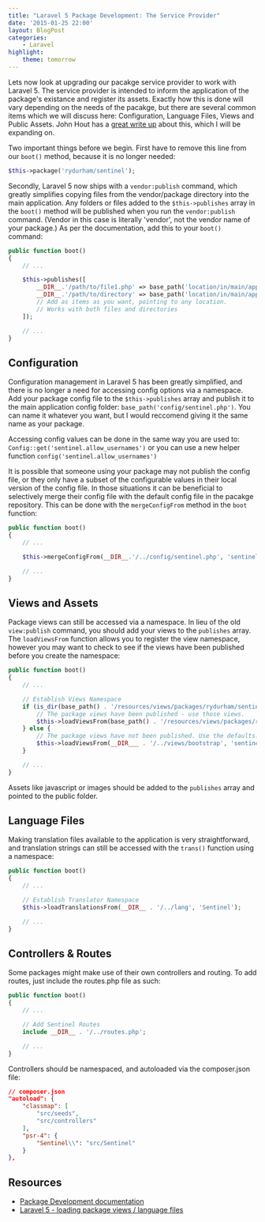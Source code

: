 ```yaml
---
title: "Laravel 5 Package Development: The Service Provider"
date: '2015-01-25 22:00'
layout: BlogPost
categories:
    - Laravel
highlight:
    theme: tomorrow
---
```


Lets now look at upgrading our pacakge service provider to work with Laravel 5. The service provider is intended to inform the application of the package's existance and register its assets. Exactly how this is done will vary depending on the needs of the pacakge, but there are several common items which we will discuss here: Configuration, Language Files, Views and Public Assets. John Hout has a [great write up](http://woodmarks.nl/laravel-5-loading-package-views-language-files/) about this, which I will be expanding on.

<!-- more -->

Two important things before we begin. First have to remove this line from our `boot()` method, because it is no longer needed:

```php
$this->package('rydurham/sentinel');
```

Secondly, Laravel 5 now ships with a `vendor:publish` command, which greatly simplifies copying files from the vendor/package directory into the main application. Any folders or files added to the `$this->publishes` array in the `boot()` method will be published when you run the `vendor:publish` command. (Vendor in this case is literally 'vendor', not the vendor name of your package.) As per the documentation, add this to your `boot()` command:

```php
public function boot()
{
    // ...

    $this->publishes([
        __DIR__.'/path/to/file1.php' => base_path('location/in/main/application/file1.php'),
        __DIR__.'/path/to/directory' => base_path('location/in/main/application/directory'),
        // Add as items as you want, pointing to any location.
        // Works with both files and directories
    ]);

    // ...
}
```

## Configuration

Configuration management in Laravel 5 has been greatly simplified, and there is no longer a need for accessing config options via a namespace. Add your package config file to the `$this->publishes` array and publish it to the main application config folder: `base_path('config/sentinel.php')`. You can name it whatever you want, but I would reccomend giving it the same name as your package.

Accessing config values can be done in the same way you are used to: `Config::get('sentinel.allow_usernames')` or you can use a new helper function `config('sentinel.allow_usernames')`

It is possible that someone using your package may not publish the config file, or they only have a subset of the configurable values in their local version of the config file. In those situations it can be beneficial to selectively merge their config file with the default config file in the pacakge repository. This can be done with the `mergeConfigFrom` method in the `boot` function:

```php
public function boot()
{
    // ...

    $this->mergeConfigFrom(__DIR__.'/../config/sentinel.php', 'sentinel');

    // ...
}
```

## Views and Assets

Package views can still be accessed via a namespace. In lieu of the old `view:publish` command, you should add your views to the `publishes` array. The `loadViewsFrom` function allows you to register the view namespace, however you may want to check to see if the views have been published before you create the namespace:

```php
public function boot()
{
    // ...

    // Establish Views Namespace
    if (is_dir(base_path() . '/resources/views/packages/rydurham/sentinel')) {
        // The package views have been published - use those views.
        $this->loadViewsFrom(base_path() . '/resources/views/packages/rydurham/sentinel', 'Sentinel');
    } else {
        // The package views have not been published. Use the defaults.
        $this->loadViewsFrom(__DIR___ . '/../views/bootstrap', 'sentinel');
    }

    // ...
}
```

Assets like javascript or images should be added to the `publishes` array and pointed to the public folder.

## Language Files

Making translation files available to the application is very straightforward, and translation strings can still be accessed with the `trans()` function using a namespace:

```php
public function boot()
{
    // ...

    // Establish Translator Namespace
    $this->loadTranslationsFrom(__DIR__ . '/../lang', 'Sentinel');

    // ...
}
```

## Controllers & Routes

Some packages might make use of their own controllers and routing. To add routes, just include the routes.php file as such:

```php
public function boot()
{
    // ...

    // Add Sentinel Routes
    include __DIR__ . '/../routes.php';

    // ...
}
```

Controllers should be namespaced, and autoloaded via the composer.json file:

```json
// composer.json
"autoload": {
    "classmap": [
        "src/seeds",
        "src/controllers"
    ],
    "psr-4": {
        "Sentinel\\": "src/Sentinel"
    }
},
```

## Resources

- [Package Development documentation](http://laravel.com/docs/master/packages)
- [Laravel 5 - loading package views / language files](http://woodmarks.nl/laravel-5-loading-package-views-language-files/)
